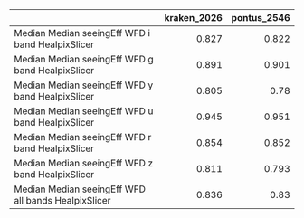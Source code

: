 |                                                     |   kraken_2026 |   pontus_2546 |
|:----------------------------------------------------|--------------:|--------------:|
| Median Median seeingEff WFD i band HealpixSlicer    |         0.827 |         0.822 |
| Median Median seeingEff WFD g band HealpixSlicer    |         0.891 |         0.901 |
| Median Median seeingEff WFD y band HealpixSlicer    |         0.805 |         0.78  |
| Median Median seeingEff WFD u band HealpixSlicer    |         0.945 |         0.951 |
| Median Median seeingEff WFD r band HealpixSlicer    |         0.854 |         0.852 |
| Median Median seeingEff WFD z band HealpixSlicer    |         0.811 |         0.793 |
| Median Median seeingEff WFD all bands HealpixSlicer |         0.836 |         0.83  |
